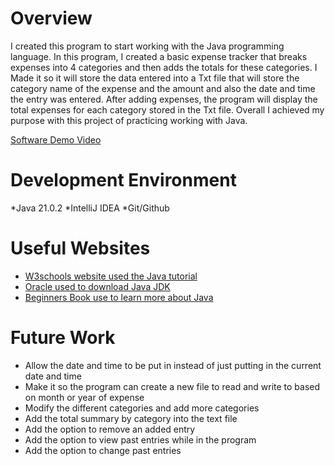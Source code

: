 # Overview
I created this program to start working with the Java programming language. In this program, I created a basic expense tracker that breaks expenses into 4 categories and then adds the totals for these categories. I Made it so it will store the data entered into a Txt file that will store the category name of the expense and the amount and also the date and time the entry was entered. After adding expenses, the program will display the total expenses for each category stored in the Txt file. Overall I achieved my purpose with this project of practicing working with Java. 

 
[Software Demo Video](http://youtube.link.goes.here)

# Development Environment

*Java 21.0.2 *IntelliJ IDEA *Git/Github 

# Useful Websites

- [W3schools website used the Java tutorial](https://www.w3schools.com/java/default.asp)
- [Oracle used to download Java JDK](https://www.oracle.com/java/technologies/downloads/ )
- [Beginners Book use to learn more about Java](https://beginnersbook.com/java-collections-tutorials/)
# Future Work

- Allow the date and time to be put in instead of just putting in the current date and time  
- Make it so the program can create a new file to read and write to based on month or year of expense
- Modify the different categories and add more categories
- Add the total summary by category into the text file
- Add the option to remove an added entry
- Add the option to view past entries while in the program
- Add the option to change past entries
